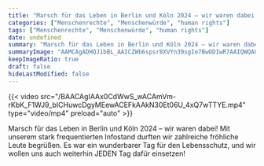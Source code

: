 ```yaml
---
title: "Marsch für das Leben in Berlin und Köln 2024 – wir waren dabei!  Mit unserem stark frequentierten Infostand durften wir zahlreiche fröhliche Leute begrüßen.  Es war ein wunderbarer Tag für den Lebensschutz, und wir wollen uns auch weiterhin JEDEN Tag dafür einsetzen!"
categories: ["Menschenrechte", "Menschenwürde", "human rights"]
tags: ["Menschenrechte", "Menschenwürde", "human rights"]
date: undefined
summary: "Marsch für das Leben in Berlin und Köln 2024 – wir waren dabei!  Mit unserem stark frequentierten Infostand durften wir zahlreiche fröhliche Leute begrüßen.  Es war ein wunderbarer Tag für den Lebensschutz, und wir wollen uns auch weiterhin JEDEN Tag dafür einsetzen!"
summaryImage: "AAMCAgADHQJ1bBL_AAICZWb6spsr8XVYn39sgIe7BwODIwR7AAIQWQACQ3fQS3TpT_jFDvBNAQAHbQADNgQ.jpg"
keepImageRatio: true
draft: false
hideLastModified: false
---
```


{{< video src="/BAACAgIAAx0CdWwS_wACAmVm-rKbK_F1WJ9_bICHuwcDgyMEewACEFkAAkN30Et06U_4xQ7wTTYE.mp4" type="video/mp4" preload="auto" >}}

Marsch für das Leben in Berlin und Köln 2024 – wir waren dabei!  Mit unserem stark frequentierten Infostand durften wir zahlreiche fröhliche Leute begrüßen.  Es war ein wunderbarer Tag für den Lebensschutz, und wir wollen uns auch weiterhin JEDEN Tag dafür einsetzen!